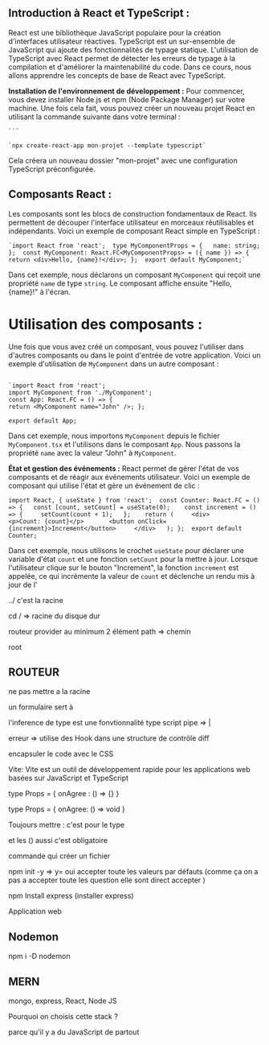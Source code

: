 
## **Introduction à React et TypeScript :** 

React est une bibliothèque JavaScript populaire pour la création d'interfaces utilisateur réactives. TypeScript est un sur-ensemble de JavaScript qui ajoute des fonctionnalités de typage statique. L'utilisation de TypeScript avec React permet de détecter les erreurs de typage à la compilation et d'améliorer la maintenabilité du code. Dans ce cours, nous allons apprendre les concepts de base de React avec TypeScript.

**Installation de l'environnement de développement :** Pour commencer, vous devez installer Node.js et npm (Node Package Manager) sur votre machine. Une fois cela fait, vous pouvez créer un nouveau projet React en utilisant la commande suivante dans votre terminal :
````
```

`npx create-react-app mon-projet --template typescript`

````


Cela créera un nouveau dossier "mon-projet" avec une configuration TypeScript préconfigurée.

## **Composants React :** 

Les composants sont les blocs de construction fondamentaux de React. Ils permettent de découper l'interface utilisateur en morceaux réutilisables et indépendants. Voici un exemple de composant React simple en TypeScript :

````
`import React from 'react';  type MyComponentProps = {   name: string; };  const MyComponent: React.FC<MyComponentProps> = ({ name }) => {   return <div>Hello, {name}!</div>; };  export default MyComponent;`
`````



Dans cet exemple, nous déclarons un composant `MyComponent` qui reçoit une propriété `name` de type `string`. Le composant affiche ensuite "Hello, {name}!" à l'écran.

# **Utilisation des composants :** 


Une fois que vous avez créé un composant, vous pouvez l'utiliser dans d'autres composants ou dans le point d'entrée de votre application. Voici un exemple d'utilisation de `MyComponent` dans un autre composant :

````tsx

`import React from 'react'; 
import MyComponent from './MyComponent';  
const App: React.FC = () => {   
return <MyComponent name="John" />; };  

export default App;

````

Dans cet exemple, nous importons `MyComponent` depuis le fichier `MyComponent.tsx` et l'utilisons dans le composant `App`. Nous passons la propriété `name` avec la valeur "John" à `MyComponent`.

**État et gestion des événements :** React permet de gérer l'état de vos composants et de réagir aux événements utilisateur. Voici un exemple de composant qui utilise l'état et gère un événement de clic :



`import React, { useState } from 'react';  const Counter: React.FC = () => {   const [count, setCount] = useState(0);    const increment = () => {     setCount(count + 1);   };    return (     <div>       <p>Count: {count}</p>       <button onClick={increment}>Increment</button>     </div>   ); };  export default Counter;`

Dans cet exemple, nous utilisons le crochet `useState` pour déclarer une variable d'état `count` et une fonction `setCount` pour la mettre à jour. Lorsque l'utilisateur clique sur le bouton "Increment", la fonction `increment` est appelée, ce qui incrémente la valeur de `count` et déclenche un rendu mis à jour de l'

../ c'est la racine

cd / => racine du disque dur

routeur provider
au minimum 2 élément
path => chemin 

root 

## ROUTEUR

ne pas mettre a la racine 


un formulaire sert à


l'inference de type est une fonvtionnalité type script 
pipe => |

erreur => utilise des Hook dans une structure de contrôle diff 

encapsuler le code avec le CSS


Vite: Vite est un outil de développement rapide pour les applications web basées sur JavaScript et TypeScript

type Props = {
onAgree : () => {}
}

type Props = {
onAgree: () => void
}

Toujours mettre : c'est pour le type 

et les () aussi c'est obligatoire


commande qui créer un fichier


npm init -y => y= oui accepter toute les valeurs par défauts (comme ça on a pas a accepter toute les question elle sont direct accepter )

npm Install express (installer express)

Application web

## Nodemon 

npm i -D nodemon 

## MERN

mongo, express,  React, Node JS

Pourquoi on choisis cette stack ?

parce qu'il y a du JavaScript de partout  





